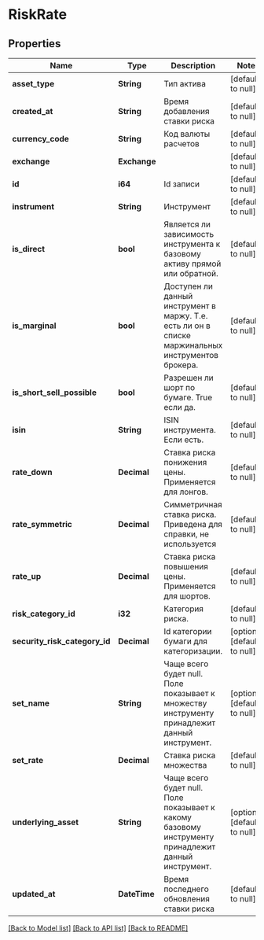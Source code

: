 # RiskRate

## Properties
Name | Type | Description | Notes
------------ | ------------- | ------------- | -------------
**asset_type** | **String** | Тип актива | [default to null]
**created_at** | **String** | Время добавления ставки риска | [default to null]
**currency_code** | **String** | Код валюты расчетов | [default to null]
**exchange** | **Exchange** |  | [default to null]
**id** | **i64** | Id записи | [default to null]
**instrument** | **String** | Инструмент | [default to null]
**is_direct** | **bool** | Является ли зависимость инструмента к базовому активу прямой или обратной. | [default to null]
**is_marginal** | **bool** | Доступен ли данный инструмент в маржу. Т.е. есть ли он в списке маржинальных инструментов брокера. | [default to null]
**is_short_sell_possible** | **bool** | Разрешен ли шорт по бумаге. True если да. | [default to null]
**isin** | **String** | ISIN инструмента. Если есть. | [default to null]
**rate_down** | **Decimal** | Ставка риска понижения цены. Применяется для лонгов. | [default to null]
**rate_symmetric** | **Decimal** | Симметричная ставка риска. Приведена для справки, не используется | [default to null]
**rate_up** | **Decimal** | Ставка риска повышения цены. Применяется для шортов. | [default to null]
**risk_category_id** | **i32** | Категория риска.  | [default to null]
**security_risk_category_id** | **Decimal** | Id категории бумаги для категоризации.  | [optional] [default to null]
**set_name** | **String** | Чаще всего будет null. Поле показывает к множеству инструменту принадлежит данный инструмент. | [optional] [default to null]
**set_rate** | **Decimal** | Ставка риска множества | [default to null]
**underlying_asset** | **String** | Чаще всего будет null. Поле показывает к какому базовому инструменту принадлежит данный инструмент. | [optional] [default to null]
**updated_at** | **DateTime<Utc>** | Время последнего обновления ставки риска | [default to null]

[[Back to Model list]](../README.md#documentation-for-models) [[Back to API list]](../README.md#documentation-for-api-endpoints) [[Back to README]](../README.md)

